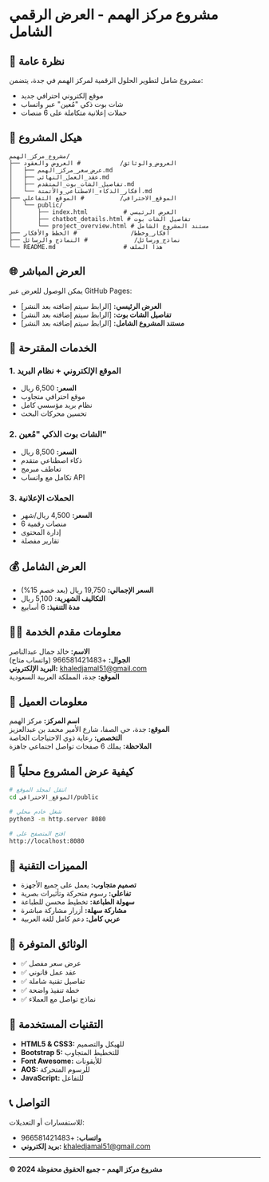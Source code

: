# مشروع مركز الهمم - العرض الرقمي الشامل

## 🌟 نظرة عامة

مشروع شامل لتطوير الحلول الرقمية لمركز الهمم في جدة، يتضمن:
- موقع إلكتروني احترافي جديد
- شات بوت ذكي "مُعين" عبر واتساب
- حملات إعلانية متكاملة على 6 منصات

## 📁 هيكل المشروع

```
مشروع_مركز_الهمم/
├── العروض_والوثائق/           # العروض والعقود
│   ├── عرض_سعر_مركز_الهمم.md
│   ├── عقد_العمل_النهائي.md
│   ├── تفاصيل_الشات_بوت_المتقدم.md
│   └── أفكار_الذكاء_الاصطناعي_والأتمتة.md
├── الموقع_الاحترافي/          # الموقع التفاعلي
│   └── public/
│       ├── index.html          # العرض الرئيسي
│       ├── chatbot_details.html # تفاصيل الشات بوت
│       └── project_overview.html # مستند المشروع الشامل
├── أفكار_وخطط/               # الخطط والأفكار
├── نماذج_ورسائل/             # النماذج والرسائل
└── README.md                   # هذا الملف
```

## 🌐 العرض المباشر

يمكن الوصول للعرض عبر GitHub Pages:
- **العرض الرئيسي:** [الرابط سيتم إضافته بعد النشر]
- **تفاصيل الشات بوت:** [الرابط سيتم إضافته بعد النشر]
- **مستند المشروع الشامل:** [الرابط سيتم إضافته بعد النشر]

## 🎯 الخدمات المقترحة

### 1. الموقع الإلكتروني + نظام البريد
- **السعر:** 6,500 ريال
- موقع احترافي متجاوب
- نظام بريد مؤسسي كامل
- تحسين محركات البحث

### 2. الشات بوت الذكي "مُعين"
- **السعر:** 8,500 ريال
- ذكاء اصطناعي متقدم
- تعاطف مبرمج
- تكامل مع واتساب API

### 3. الحملات الإعلانية
- **السعر:** 4,500 ريال/شهر
- 6 منصات رقمية
- إدارة المحتوى
- تقارير مفصلة

## 💰 العرض الشامل

- **السعر الإجمالي:** 19,750 ريال (بعد خصم 15%)
- **التكاليف الشهرية:** 5,100 ريال
- **مدة التنفيذ:** 6 أسابيع

## 👨‍💻 معلومات مقدم الخدمة

**الاسم:** خالد جمال عبدالناصر  
**الجوال:** +966581421483 (واتساب متاح)  
**البريد الإلكتروني:** khaledjamal51@gmail.com  
**الموقع:** جدة، المملكة العربية السعودية

## 🏥 معلومات العميل

**اسم المركز:** مركز الهمم  
**الموقع:** جدة، حي الصفا، شارع الأمير محمد بن عبدالعزيز  
**التخصص:** رعاية ذوي الاحتياجات الخاصة  
**الملاحظة:** يملك 6 صفحات تواصل اجتماعي جاهزة

## 🚀 كيفية عرض المشروع محلياً

```bash
# انتقل لمجلد الموقع
cd الموقع_الاحترافي/public

# شغل خادم محلي
python3 -m http.server 8080

# افتح المتصفح على
http://localhost:8080
```

## 📱 المميزات التقنية

- **تصميم متجاوب:** يعمل على جميع الأجهزة
- **تفاعلي:** رسوم متحركة وتأثيرات بصرية
- **سهولة الطباعة:** تخطيط محسن للطباعة
- **مشاركة سهلة:** أزرار مشاركة مباشرة
- **عربي كامل:** دعم كامل للغة العربية

## 📄 الوثائق المتوفرة

- ✅ عرض سعر مفصل
- ✅ عقد عمل قانوني
- ✅ تفاصيل تقنية شاملة
- ✅ خطة تنفيذ واضحة
- ✅ نماذج تواصل مع العملاء

## 🔧 التقنيات المستخدمة

- **HTML5 & CSS3:** للهيكل والتصميم
- **Bootstrap 5:** للتخطيط المتجاوب
- **Font Awesome:** للأيقونات
- **AOS:** للرسوم المتحركة
- **JavaScript:** للتفاعل

## 📞 التواصل

للاستفسارات أو التعديلات:
- **واتساب:** +966581421483
- **بريد إلكتروني:** khaledjamal51@gmail.com

---

**© 2024 مشروع مركز الهمم - جميع الحقوق محفوظة**